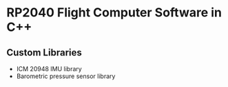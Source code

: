 # RP2040 Flight Computer Software in C++

## Custom Libraries
- ICM 20948 IMU library
- Barometric pressure sensor library

